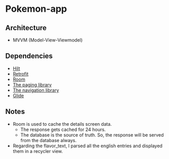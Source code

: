 # Pokemon-app
## Architecture
- MVVM (Model-View-Viewmodel)
## Dependencies
- [Hilt](https://dagger.dev/hilt/)
- [Retrofit](https://square.github.io/retrofit/)
- [Room](https://developer.android.com/jetpack/androidx/releases/room)
- [The paging library](https://developer.android.com/topic/libraries/architecture/paging/v3-overview)
- [The navigation library](https://developer.android.com/guide/navigation)
- [Glide](https://bumptech.github.io/glide/)
## Notes
- Room is used to cache the details screen data.
  - The response gets cached for 24 hours.
  - The database is the source of truth. So, the response will be served from the database always.
- Regarding the flavor_text, I parsed all the english entries and displayed them in a recycler view.
